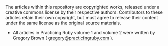 The articles within this repository are copyrighted works, released under a
creative commons license by their respective authors. Contributors to these
articles retain their own copyright, but must agree to release their content
under the same license as the original source materials.

* All articles in Practicing Ruby volume 1 and volume 2 were written 
by Gregory Brown ( gregory@practicingruby.com ).
